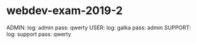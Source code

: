 # webdev-exam-2019-2
ADMIN:
log: admin
pass: qwerty
USER:
log: galka
pass: admin
SUPPORT:
log: support
pass: qwerty

